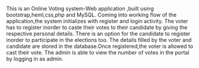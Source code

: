 This is an Online Voting system-Web application ,built using bootstrap,heml,css,php and MySQL.
Coming into working flow of the application,the system initializes with register and login activity.
The voter has to register inorder to caste their votes to their candidate by giving the respective personal details.
There is an option for the candidate to register inorder to participate in the elections too.
The details filled by the voter and candidate are stored in the database.Once registered,the voter is allowed to cast their vote.
The admin is able to view the number of votes in the portal by logging in as admin.

